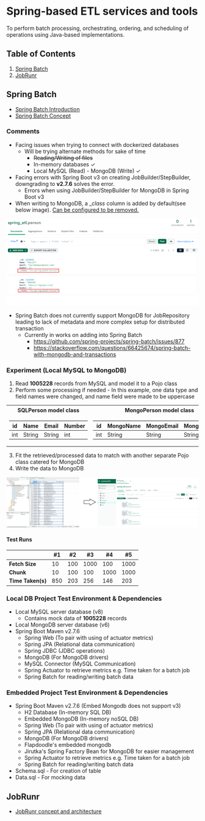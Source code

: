 # Spring-based ETL services and tools

To perform batch processing, orchestrating, ordering, and scheduling of operations using Java-based implementations.

## Table of Contents

  1. [Spring Batch](#spring-batch)
  2. [JobRunr](#jobrunr)

## Spring Batch

- [Spring Batch Introduction](https://docs.spring.io/spring-batch/docs/4.0.x/reference/html/spring-batch-intro.html)
- [Spring Batch Concept](https://docs.spring.io/spring-batch/docs/4.0.x/reference/html/domain.html)

### Comments

- Facing issues when trying to connect with dockerized databases
  - Will be trying alternate methods for sake of time
    - ~~Reading/Writing of files~~
    - In-memory databases &check;
    - Local MySQL (Read) - MongoDB (Write) &check;
- Facing errors with Spring Boot v3 on creating JobBuilder/StepBuilder, downgrading to **v2.7.6** solves the error.
  - Errors when using JobBuilder/StepBuilder for MongoDB in Spring Boot v3
- When writing to MongoDB, a __class_ column is added by default(see below image). [Can be configured to be removed.](https://mkyong.com/mongodb/spring-data-mongodb-remove-_class-column/)

![MongoDB Class](/SpringETL/Media/MongoDBClass.png 'Default class property set by MongoDB')

- Spring Batch does not currently support MongoDB for JobRepository leading to lack of metadata and more complex setup for distributed transaction
  - Currently in works on adding into Spring Batch
    - <https://github.com/spring-projects/spring-batch/issues/877>
    - <https://stackoverflow.com/questions/66425674/spring-batch-with-mongodb-and-transactions>

### Experiment (Local MySQL to MongoDB)

  1. Read **1005228** records from MySQL and model it to a Pojo class
  2. Perform some processing if needed - In this example, one data type and field names were changed, and name field were made to be uppercase

<table>
<tr><th>SQLPerson model class</th><th>MongoPerson model class</th></tr>
<tr><td>

|id|Name|Email|Number|
|--|--|--|--|
|int|String|String|int|

</td><td>

|id|MongoName|MongoEmail|MongoNumber|
|--|--|--|--|
|int|String|String|String|

</td></tr> </table>

  3. Fit the retrieved/processed data to match with another separate Pojo class catered for MongoDB
  4. Write the data to MongoDB

![MySQL_MongoDB](/SpringETL/Media/MySQL_MongoDB_data.png 'MySQL to MongoDB migration')

#### **Test Runs**

||#1|#2|#3|#4|#5|
|---|---|---|---|---|---|
|**Fetch Size**|10|100|1000|100|1000|
|**Chunk**|10|100|100|1000|1000|
|**Time Taken(s)**|850|203|256|146|203|

### Local DB Project Test Environment & Dependencies

- Local MySQL server database (v8)
  - Contains mock data of **1005228** records
- Local MongoDB server database (v6)
- Spring Boot Maven v2.7.6
  - Spring Web (To pair with using of actuator metrics)
  - Spring JPA (Relational data communication)
  - Spring JDBC (JDBC operations)
  - MongoDB (For MongoDB drivers)
  - MySQL Connector (MySQL Communication)
  - Spring Actuator to retrieve metrics e.g. Time taken for a batch job
  - Spring Batch for reading/writing batch data

### Embedded Project Test Environment & Dependencies

- Spring Boot Maven v2.7.6 (Embed Mongodb does not support v3)
  - H2 Database (In-memory SQL DB)
  - Embedded MongoDB (In-memory noSQL DB)
  - Spring Web (To pair with using of actuator metrics)
  - Spring JPA (Relational data communication)
  - MongoDB (For MongoDB drivers)
  - Flapdoodle's embedded mongodb
  - Jirutka's Spring Factory Bean for MongoDB for easier management
  - Spring Actuator to retrieve metrics e.g. Time taken for a batch job
  - Spring Batch for reading/writing batch data
- Schema.sql - For creation of table
- Data.sql - For mocking data

## JobRunr

- [JobRunr concept and architecture](https://www.jobrunr.io/en/documentation/)

